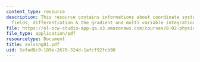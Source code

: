 ```yaml
---
content_type: resource
description: This resource contains informations about coordinate systems, vector
  fields, differentiation & the gradient and multi variable integration.
file: https://ol-ocw-studio-app-qa.s3.amazonaws.com/courses/8-02-physics-ii-electricity-and-magnetism-spring-2007/5efad8c9189e2670324d1afcf92fcb98_solving01.pdf
file_type: application/pdf
resourcetype: Document
title: solving01.pdf
uid: 5efad8c9-189e-2670-324d-1afcf92fcb98
---
```

